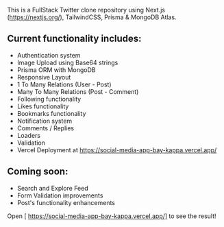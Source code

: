 This is a FullStack Twitter clone repository using Next.js (https://nextjs.org/), TailwindCSS, Prisma & MongoDB Atlas.

## Current functionality includes:

- Authentication system
- Image Upload using Base64 strings
- Prisma ORM with MongoDB
- Responsive Layout
- 1 To Many Relations (User - Post)
- Many To Many Relations (Post - Comment)
- Following functionality
- Likes functionality
- Bookmarks functionality
- Notification system
- Comments / Replies
- Loaders
- Validation
- Vercel Deployment at https://social-media-app-bay-kappa.vercel.app/

## Coming soon:

- Search and Explore Feed
- Form Validation improvements
- Post's functionality enhancements

Open [ https://social-media-app-bay-kappa.vercel.app/] to see the result!
